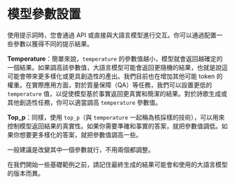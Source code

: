 # 模型參數設置

使用提示詞時，您會通過 API 或直接與大語言模型進行交互。你可以通過配置一些參數以獲得不同的提示結果。

**Temperature**：簡單來說，`temperature` 的參數值越小，模型就會返回越確定的一個結果。如果調高該參數值，大語言模型可能會返回更隨機的結果，也就是說這可能會帶來更多樣化或更具創造性的產出。我們目前也在增加其他可能 token 的權重。在實際應用方面，對於質量保障（QA）等任務，我們可以設置更低的 `temperature` 值，以促使模型基於事實返回更真實和簡潔的結果。對於詩歌生成或其他創造性任務，你可以適當調高 `temperature` 參數值。

**Top_p**：同樣，使用 `top_p`（與 `temperature` 一起稱為核採樣的技術），可以用來控制模型返回結果的真實性。如果你需要準確和事實的答案，就把參數值調低。如果你想要更多樣化的答案，就把參數值調高一些。

一般建議是改變其中一個參數就行，不用兩個都調整。

在我們開始一些基礎範例之前，請記住最終生成的結果可能會和使用的大語言模型的版本而異。